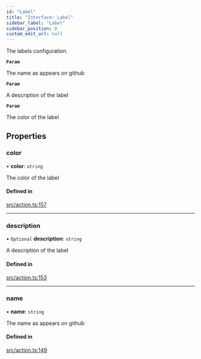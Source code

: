 ```yaml
---
id: "Label"
title: "Interface: Label"
sidebar_label: "Label"
sidebar_position: 0
custom_edit_url: null
---
```


The labels configuration.

**`Param`**

The name as appears on github

**`Param`**

A description of the label

**`Param`**

The color of the label

## Properties

### color

• **color**: `string`

The color of the label

#### Defined in

[src/action.ts:157](https://github.com/Resnovas/smartcloud/blob/b91f5b4/src/action.ts#L157)

___

### description

• `Optional` **description**: `string`

A description of the label

#### Defined in

[src/action.ts:153](https://github.com/Resnovas/smartcloud/blob/b91f5b4/src/action.ts#L153)

___

### name

• **name**: `string`

The name as appears on github

#### Defined in

[src/action.ts:149](https://github.com/Resnovas/smartcloud/blob/b91f5b4/src/action.ts#L149)
